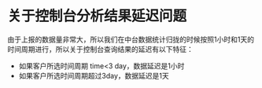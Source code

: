 # 关于控制台分析结果延迟问题 

由于上报的数据量非常大，所以我们在中台数据统计归拢的时候按照1小时和1天的时间周期进行，所以关于控制台查询结果的延迟有以下特征：

*  如果客户所选时间周期 time<3 day，数据延迟是1小时
* 如果客户所选时间周期超过3day，数据延迟是1天

